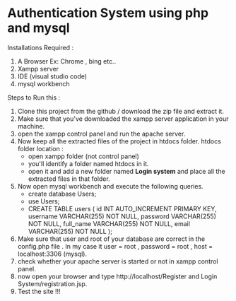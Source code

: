 # Authentication System using php and mysql

Installations Required :
1. A Browser Ex: Chrome , bing etc..
2. Xampp server
3. IDE (visual studio code)
4. mysql workbench

Steps to Run this :

1. Clone this project from the github / download the zip file and extract it.
2. Make sure that you've downloaded the xampp server application in your machine.
3. open the xampp control panel and run the apache server.
4. Now keep all the extracted files of the project in htdocs folder.
   htdocs folder location :
   - open xampp folder (not control panel)
   - you'll identify a folder named htdocs in it.
   - open it and add a new folder named **Login system** and place all the extracted files in that folder.
5. Now open mysql workbench and execute the following queries.
   - create database Users;
   - use Users;
   - CREATE TABLE users (
    id INT AUTO_INCREMENT PRIMARY KEY,
    username VARCHAR(255) NOT NULL,
    password VARCHAR(255) NOT NULL,
    full_name VARCHAR(255) NOT NULL,
    email VARCHAR(255) NOT NULL
    );
6. Make sure that user and root of your database are correct in the config.php file .
   In my case it user = root , password = root , host = localhost:3306 (mysql).
7. check whether your apache server is started or not in xampp control panel.
8. now open your browser and type http://localhost/Register and Login System/registration.jsp.
10. Test the site !!!

    
     
